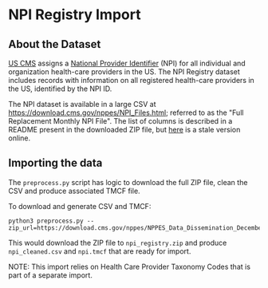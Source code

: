 # NPI Registry Import

## About the Dataset

[US
CMS](https://en.wikipedia.org/wiki/Centers_for_Medicare_%26_Medicaid_Services)
assigns a [National Provider
Identifier](https://en.wikipedia.org/wiki/National_Provider_Identifier) (NPI)
for all individual and organization health-care providers in the US. The NPI
Registry dataset includes records with information on all registered
health-care providers in the US, identified by the NPI ID.

The NPI dataset is available in a large CSV at
<https://download.cms.gov/nppes/NPI_Files.html>; referred to as the "Full
Replacement Monthly NPI File". The list of columns is described in a README
present in the downloaded ZIP file, but
[here](https://www.google.com/url?q=https://www.cms.gov/Regulations-and-Guidance/Administrative-Simplification/NationalProvIdentStand/Downloads/Data_Dissemination_File-Readme.pdf&sa=D&ust=1609378657505000&usg=AOvVaw22zC0EYs80pc-gyRLdoVEi)
is a stale version online.

## Importing the data

The `preprocess.py` script has logic to download the full ZIP file, clean the
CSV and produce associated TMCF file.

To download and generate CSV and TMCF:

```
python3 preprocess.py --zip_url=https://download.cms.gov/nppes/NPPES_Data_Dissemination_December_2020.zip
```

This would download the ZIP file to `npi_registry.zip` and produce
`npi_cleaned.csv` and `npi.tmcf` that are ready for import.

NOTE: This import relies on Health Care Provider Taxonomy Codes that is part of
a separate import.
